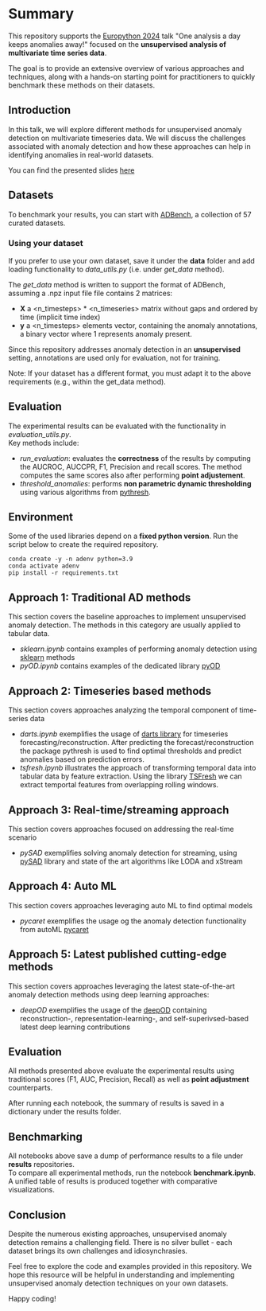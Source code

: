 
# Summary
This repository supports the [Europython 2024](https://ep2024.europython.eu/session/one-analysis-a-day-keeps-anomalies-away) talk "One analysis a day keeps anomalies away!" focused on the **unsupervised analysis of multivariate time series data**. 

The goal is to provide an extensive overview of various approaches and techniques, along with a hands-on starting point for practitioners to quickly benchmark these methods on their datasets.


## Introduction
In this talk, we will explore different methods for unsupervised anomaly detection on multivariate timeseries data. We will discuss the challenges associated with anomaly detection and how these approaches can help in identifying anomalies in real-world datasets.  

You can find the presented slides [here](#introduction)

## Datasets
To benchmark your results, you can start with [ADBench](https://github.com/Minqi824/ADBench), a collection of 57 curated datasets.  

### Using your dataset
If you prefer to use your own dataset, save it under the **data** folder and add loading functionality to *data_utils.py* (i.e. under *get_data* method). 

The *get_data* method is written to support the format of ADBench, assuming a .npz input file file contains 2 matrices: 
- **X** a <n_timesteps> * <n_timeseries> matrix without gaps and ordered by time (implicit time index) 
- **y** a <n_timesteps> elements vector, containing the anomaly annotations, a binary vector where 1 represents anomaly present. 

Since this repository addresses anomaly detection in an **unsupervised** setting, annotations are used only for evaluation, not for training.

Note: If your dataset has a different format, you must adapt it to the above requirements (e.g., within the get_data method).


## Evaluation
The experimental results can be evaluated with the functionality in *evaluation_utils.py*.  
Key methods include:
- *run_evaluation*: evaluates the **correctness** of the results by computing the AUCROC, AUCCPR, F1, Precision and recall scores. The method computes the same scores also after performing **point adjustement**.
- *threshold_anomalies*: performs **non parametric dynamic thresholding** using various algorithms from [pythresh](https://pythresh.readthedocs.io/en/latest/index.html).


## Environment
Some of the used libraries depend on a **fixed python version**. Run the script below to create the required repository.
```
conda create -y -n adenv python=3.9
conda activate adenv
pip install -r requirements.txt
```

## Approach 1: Traditional AD methods
This section covers the baseline approaches to implement unsupervised anomaly detection. The methods in this category are usually applied to tabular data.
- *sklearn.ipynb* contains examples of performing anomaly detection using [sklearn](https://scikit-learn.org/stable/modules/outlier_detection.html) methods
- *pyOD.ipynb* contains examples of the dedicated library [pyOD](https://pyod.readthedocs.io/en/latest/index.html)


## Approach 2: Timeseries based methods
This section covers approaches analyzing the temporal component of time-series data
- *darts.ipynb*  exemplifies the usage of [darts library](https://unit8co.github.io/darts/) for timeseries forecasting/reconstruction. After predicting the forecast/reconstruction the package pythresh is used to find optimal thresholds and predict anomalies based on prediction errors.
- *tsfresh.ipynb* illustrates the approach of transforming temporal data into tabular data by feature extraction. Using the library [TSFresh](https://tsfresh.readthedocs.io/en/latest/index.html) we can extract temportal features from overlapping rolling windows.


## Approach 3: Real-time/streaming approach
This section covers approaches focused on addressing the real-time scenario
- *pySAD* exemplifies solving anomaly detection for streaming, using [pySAD](https://pysad.readthedocs.io/en/latest/api.html#module-pysad.core) library and state of the art algorithms like LODA and xStream


## Approach 4: Auto ML
This section covers approaches leveraging auto ML to find optimal models
- *pycaret* exemplifies the usage og the anomaly detection functionality from autoML [pycaret](https://www.pycaret.org/tutorials/html/ANO101.html) 


## Approach 5: Latest published cutting-edge methods 
This section covers approaches leveraging the latest state-of-the-art anomaly detection methods using deep learning approaches:
- *deepOD* exemplifies the usage of the [deepOD](https://deepod.readthedocs.io/en/latest/index.html) containing reconstruction-, representation-learning-, and self-superivsed-based latest deep learning contributions

## Evaluation
All methods presented above evaluate the experimental results using traditional scores (F1, AUC, Precision, Recall) as well as **point adjustment** counterparts. 

After running each notebook, the summary of results is saved in a dictionary under the results folder.

## Benchmarking
All notebooks above save a dump of performance results to a file under **results** repositories.  
To compare all experimental methods, run the notebook **benchmark.ipynb**.  
A unified table of results is produced together with comparative visualizations.

## Conclusion
Despite the numerous existing approaches, unsupervised anomaly detection remains a challenging field. There is no silver bullet - each dataset brings its own challenges and idiosynchrasies.

Feel free to explore the code and examples provided in this repository. We hope this resource will be helpful in understanding and implementing unsupervised anomaly detection techniques on your own datasets.

Happy coding!